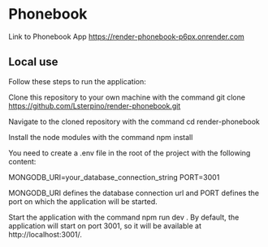 # Phonebook

Link to Phonebook App
https://render-phonebook-p6px.onrender.com

## Local use

Follow these steps to run the application:

Clone this repository to your own machine with the command git clone https://github.com/Lsterpino/render-phonebook.git

Navigate to the cloned repository with the command cd render-phonebook

Install the node modules with the command npm install

You need to create a .env file in the root of the project with the following content:

MONGODB_URI=your_database_connection_string
PORT=3001

MONGODB_URI defines the database connection url and PORT defines the port on which the application will be started.

Start the application with the command npm run dev . By default, the application will start on port 3001, so it will be available at http://localhost:3001/.
